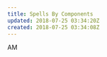 ```yaml
---
title: Spells By Components
updated: 2018-07-25 03:34:20Z
created: 2018-07-25 03:34:08Z
---
```


AM
